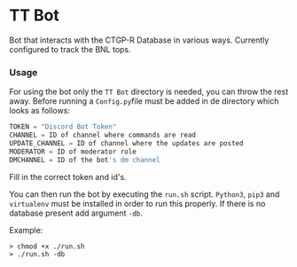 # TT Bot
Bot that interacts with the CTGP-R Database in various ways.
Currently configured to track the BNL tops.

### Usage

For using the bot only the `TT Bot` directory is needed, you can throw the rest away.
Before running a `Config.py`file must be added in de directory which looks as follows:

```python
TOKEN = "Discord Bot Token"
CHANNEL = ID of channel where commands are read
UPDATE_CHANNEL = ID of channel where the updates are posted
MODERATOR = ID of moderator role
DMCHANNEL = ID of the bot's dm channel
```
Fill in the correct token and id's.

You can then run the bot by executing the `run.sh` script.
`Python3`, `pip3` and `virtualenv` must be installed in order to run this properly.
If there is no database present add argument `-db`.

Example:
```
> chmod +x ./run.sh
> ./run.sh -db
```
